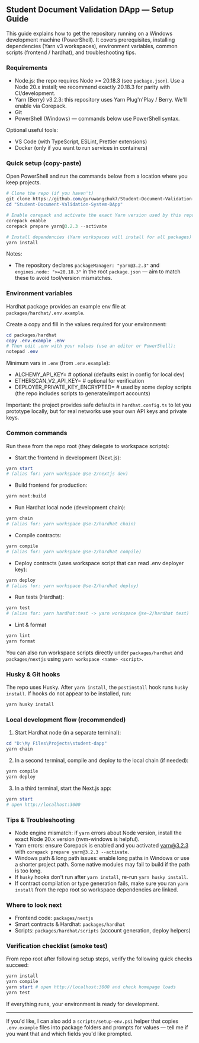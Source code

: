 ## Student Document Validation DApp — Setup Guide

This guide explains how to get the repository running on a Windows development machine (PowerShell). It covers prerequisites, installing dependencies (Yarn v3 workspaces), environment variables, common scripts (frontend / hardhat), and troubleshooting tips.

### Requirements

- Node.js: the repo requires Node >= 20.18.3 (see `package.json`). Use a Node 20.x install; we recommend exactly 20.18.3 for parity with CI/development.
- Yarn (Berry) v3.2.3: this repository uses Yarn Plug'n'Play / Berry. We'll enable via Corepack.
- Git
- PowerShell (Windows) — commands below use PowerShell syntax.

Optional useful tools:
- VS Code (with TypeScript, ESLint, Prettier extensions)
- Docker (only if you want to run services in containers)

### Quick setup (copy-paste)

Open PowerShell and run the commands below from a location where you keep projects.

```powershell
# Clone the repo (if you haven't)
git clone https://github.com/guruwangchuk7/Student-Document-Validation-System-DApp.git
cd "Student-Document-Validation-System-DApp"

# Enable corepack and activate the exact Yarn version used by this repo
corepack enable
corepack prepare yarn@3.2.3 --activate

# Install dependencies (Yarn workspaces will install for all packages)
yarn install
```

Notes:
- The repository declares `packageManager: "yarn@3.2.3"` and `engines.node: ">=20.18.3"` in the root `package.json` — aim to match these to avoid tool/version mismatches.

### Environment variables

Hardhat package provides an example env file at `packages/hardhat/.env.example`.

Create a copy and fill in the values required for your environment:

```powershell
cd packages/hardhat
copy .env.example .env
# Then edit .env with your values (use an editor or PowerShell):
notepad .env
```

Minimum vars in `.env` (from `.env.example`):

- ALCHEMY_API_KEY=  # optional (defaults exist in config for local dev)
- ETHERSCAN_V2_API_KEY=  # optional for verification
- DEPLOYER_PRIVATE_KEY_ENCRYPTED=  # used by some deploy scripts (the repo includes scripts to generate/import accounts)

Important: the project provides safe defaults in `hardhat.config.ts` to let you prototype locally, but for real networks use your own API keys and private keys.

### Common commands

Run these from the repo root (they delegate to workspace scripts):

- Start the frontend in development (Next.js):

```powershell
yarn start
# (alias for: yarn workspace @se-2/nextjs dev)
```

- Build frontend for production:

```powershell
yarn next:build
```

- Run Hardhat local node (development chain):

```powershell
yarn chain
# (alias for: yarn workspace @se-2/hardhat chain)
```

- Compile contracts:

```powershell
yarn compile
# (alias for: yarn workspace @se-2/hardhat compile)
```

- Deploy contracts (uses workspace script that can read .env deployer key):

```powershell
yarn deploy
# (alias for: yarn workspace @se-2/hardhat deploy)
```

- Run tests (Hardhat):

```powershell
yarn test
# (alias for: yarn hardhat:test -> yarn workspace @se-2/hardhat test)
```

- Lint & format

```powershell
yarn lint
yarn format
```

You can also run workspace scripts directly under `packages/hardhat` and `packages/nextjs` using `yarn workspace <name> <script>`.

### Husky & Git hooks

The repo uses Husky. After `yarn install`, the `postinstall` hook runs `husky install`. If hooks do not appear to be installed, run:

```powershell
yarn husky install
```

### Local development flow (recommended)

1. Start Hardhat node (in a separate terminal):

```powershell
cd "D:\My Files\Projects\student-dapp"
yarn chain
```

2. In a second terminal, compile and deploy to the local chain (if needed):

```powershell
yarn compile
yarn deploy
```

3. In a third terminal, start the Next.js app:

```powershell
yarn start
# open http://localhost:3000
```

### Tips & Troubleshooting

- Node engine mismatch: if `yarn` errors about Node version, install the exact Node 20.x version (nvm-windows is helpful).
- Yarn errors: ensure Corepack is enabled and you activated yarn@3.2.3 with `corepack prepare yarn@3.2.3 --activate`.
- Windows path & long path issues: enable long paths in Windows or use a shorter project path. Some native modules may fail to build if the path is too long.
- If `husky` hooks don't run after `yarn install`, re-run `yarn husky install`.
- If contract compilation or type generation fails, make sure you ran `yarn install` from the repo root so workspace dependencies are linked.

### Where to look next

- Frontend code: `packages/nextjs`
- Smart contracts & Hardhat: `packages/hardhat`
- Scripts: `packages/hardhat/scripts` (account generation, deploy helpers)

### Verification checklist (smoke test)

From repo root after following setup steps, verify the following quick checks succeed:

```powershell
yarn install
yarn compile
yarn start # open http://localhost:3000 and check homepage loads
yarn test
```

If everything runs, your environment is ready for development.

---

If you'd like, I can also add a `scripts/setup-env.ps1` helper that copies `.env.example` files into package folders and prompts for values — tell me if you want that and which fields you'd like prompted.
